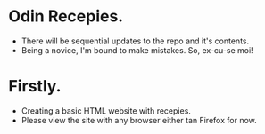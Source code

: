 # Odin Recepies.
- There will be sequential updates to the repo and it's contents.
- Being a novice, I'm bound to make mistakes. So, ex-cu-se moi!
# Firstly.
- Creating a basic HTML website with recepies.
- Please view the site with any browser either tan Firefox for now.